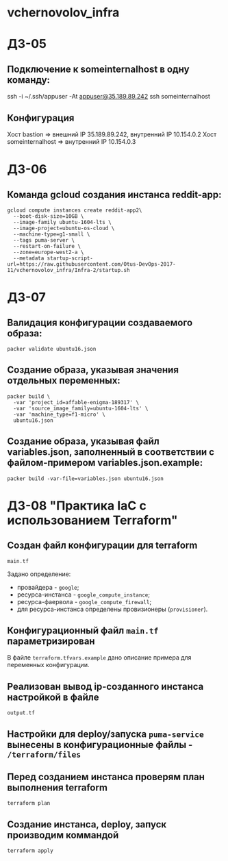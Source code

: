 # vchernovolov_infra

# ДЗ-05

## Подключение к someinternalhost в одну команду:

ssh -i ~/.ssh/appuser -At appuser@35.189.89.242 ssh someinternalhost

## Конфигурация
Хост bastion          => внешний IP 35.189.89.242, внутренний IP 10.154.0.2
Хост someinternalhost => внутренний IP 10.154.0.3



# ДЗ-06

## Команда gcloud создания инстанса reddit-app:

```
gcloud compute instances create reddit-app2\
  --boot-disk-size=10GB \
  --image-family ubuntu-1604-lts \
  --image-project=ubuntu-os-cloud \
  --machine-type=g1-small \
  --tags puma-server \
  --restart-on-failure \
  --zone=europe-west2-a \
  --metadata startup-script-url=https://raw.githubusercontent.com/Otus-DevOps-2017-11/vchernovolov_infra/Infra-2/startup.sh
```



# ДЗ-07

## Валидация конфигурации создаваемого образа:

```
packer validate ubuntu16.json
```

## Создание образа, указывая значения отдельных переменных:

```
packer build \
  -var 'project_id=affable-enigma-189317' \
  -var 'source_image_family=ubuntu-1604-lts' \
  -var 'machine_type=f1-micro' \
  ubuntu16.json
```

## Создание образа, указывая файл variables.json, заполненный в соответствии с файлом-примером variables.json.example:

```
packer build -var-file=variables.json ubuntu16.json
```

# ДЗ-08 "Практика IaC с использованием Terraform"

## Создан файл конфигурации для terraform
```
main.tf
```
Задано определение:
  - провайдера - ```google```;
  - ресурса-инстанса - ```google_compute_instance```;
  - ресурса-фаервола - ```google_compute_firewall```;
  - для ресурса-инстанса определены провизионеры (```provisioner```).


## Конфигурационный файл ```main.tf``` параметризирован
В файле ```terraform.tfvars.example``` дано описание примера для переменных конфигурации.

## Реализован вывод ip-созданного инстанса настройкой в файле
```
output.tf
```

## Настройки для deploy/запуска ```puma-service``` вынесены в конфигурационные файлы - ```/terraform/files```

## Перед созданием инстанса проверям план выполнения terraform
```
terraform plan
```

## Создание инстанса, deploy, запуск производим коммандой
```
terraform apply
```
